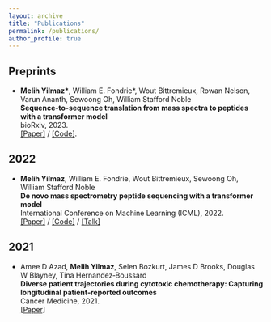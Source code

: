 ```yaml
---
layout: archive
title: "Publications"
permalink: /publications/
author_profile: true
---
```

## Preprints
- __Melih Yilmaz\*__, William E. Fondrie\*, Wout Bittremieux, Rowan Nelson, Varun Ananth, Sewoong Oh,  William Stafford Noble     
**Sequence-to-sequence translation from mass spectra to peptides with a transformer model** <br />
bioRxiv, 2023.<br />
[\[Paper\]](https://www.biorxiv.org/content/10.1101/2023.01.03.522621v1) / [\[Code\]](https://github.com/Noble-Lab/casanovo).  

## 2022
- __Melih Yilmaz__, William E. Fondrie, Wout Bittremieux, Sewoong Oh,  William Stafford Noble     
**De novo mass spectrometry peptide sequencing with a transformer model**  
International Conference on Machine Learning (ICML), 2022.    
[\[Paper\]](https://proceedings.mlr.press/v162/yilmaz22a.html) / [\[Code\]](https://github.com/Noble-Lab/casanovo) / [\[Talk\]](https://slideslive.com/38983252/de-novo-mass-spectrometry-peptide-sequencing-with-a-transformer-model?ref=search-presentations-de+novo+pepti)  

## 2021
- Amee D Azad, __Melih Yilmaz__, Selen Bozkurt, James D Brooks, Douglas W Blayney, Tina Hernandez‐Boussard     
**Diverse patient trajectories during cytotoxic chemotherapy: Capturing longitudinal patient‐reported outcomes**  
Cancer Medicine, 2021.    
[\[Paper\]](https://onlinelibrary.wiley.com/doi/pdf/10.1002/cam4.4124) 

